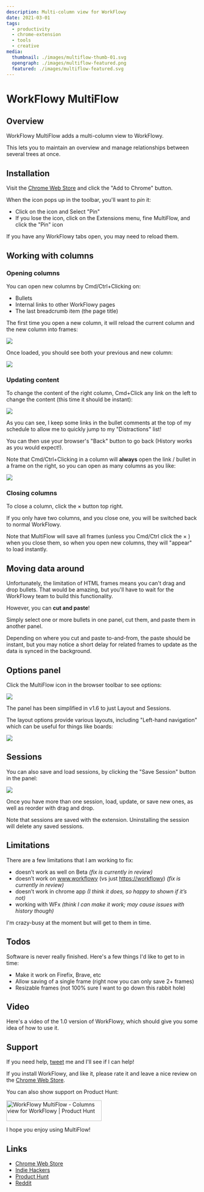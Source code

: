 ```yaml
---
description: Multi-column view for WorkFlowy
date: 2021-03-01
tags:
  - productivity
  - chrome-extension
  - tools
  - creative
media:
  thumbnail: ./images/multiflow-thumb-01.svg
  opengraph: ./images/multiflow-featured.png
  featured: ./images/multiflow-featured.svg
---
```


# WorkFlowy MultiFlow

## Overview

WorkFlowy MultiFlow adds a multi-column view to WorkFlowy.

This lets you to maintain an overview and manage relationships between several trees at once.

## Installation

Visit the [Chrome Web Store](https://chrome.google.com/webstore/detail/workflowy-multiflow/khjdmjcmpolknpccmaaipmidphjokhdf?hl=en-GB) and click the "Add to Chrome" button.

When the icon pops up in the toolbar, you'll want to *pin* it:

- Click on the icon and Select "Pin"
- If you lose the icon, click on the Extensions menu, fine MultiFlow, and click the "Pin" icon

If you have any WorkFlowy tabs open, you may need to reload them.

## Working with columns

### Opening columns

You can open new columns by Cmd/Ctrl+Clicking on:

- Bullets
- Internal links to other WorkFlowy pages
- The last breadcrumb item (the page title)

The first time you open a new column, it will reload the current column and the new column into frames:

![](./screens/loading.png)

Once loaded, you should see both your previous and new column:

![](./screens/2-columns.png)

### Updating content

To change the content of the right column, Cmd+Click any link on the left to change the content (this time it should be instant):

![](./screens/2-columns-alt.png)

As you can see, I keep some links in the bullet comments at the top of my schedule to allow me to quickly jump to my "Distractions" list!

You can then use your browser's "Back" button to go back (History works as you would expect!).

Note that Cmd/Ctrl+Clicking in a column will **always** open the link / bullet in a frame on the right, so you can open as many columns as you like: 

![](./screens/3-columns-loading.png)

### Closing columns

To close a column, click the &times; button top right.

If you only have two columns, and you close one, you will be switched back to normal WorkFlowy.

Note that MultiFlow will save all frames (unless you Cmd/Ctrl click the &times; ) when you close them, so when you open new columns, they will "appear" to load instantly.

## Moving data around

Unfortunately, the limitation of HTML frames means you can't drag and drop bullets. That would be amazing, but you'll have to wait for the WorkFlowy team to build this functionality.

However, you can **cut and paste**!

Simply select one or more bullets in one panel, cut them, and paste them in another panel.

Depending on where you cut and paste to-and-from, the paste should be instant, but you may notice a short delay for related frames to update as the data is synced in the background.

## Options panel

Click the MultiFlow icon in the browser toolbar to see options:

![](./screens/options-panel.png)

The panel has been simplified in v1.6 to just Layout and Sessions.

The layout options provide various layouts, including "Left-hand navigation" which can be useful for things like boards:

![](./screens/left-layout.png)

## Sessions

You can also save and load sessions, by clicking the "Save Session" button in the panel:

![](./screens/sessions.png)

Once you have more than one session, load, update, or save new ones, as well as reorder with drag and drop.

Note that sessions are saved with the extension. Uninstalling the session will delete any saved sessions.

## Limitations

There are a few limitations that I am working to fix:

- doesn’t work as well on Beta *(fix is currently in review)*
- doesn’t work on www.workflowy (vs just [https://workflowy](https://workflowy/)) *(fix is currently in review)*
- doesn’t work in chrome app *(I think it does, so happy to shown if it’s not)*
- working with WFx *(think I can make it work; may cause issues with history though)*

I'm crazy-busy at the moment but will get to them in time.

## Todos

Software is never really finished. Here's a few things I'd like to get to in time:

- Make it work on Firefix, Brave, etc
- Allow saving of a single frame (right now you can only save 2+ frames)
- Resizable frames (not 100% sure I want to go down this rabbit hole)

## Video

Here's a video of the 1.0 version of WorkFlowy, which should give you some idea of how to use it.

<MediaVideo
  src="https://youtube.com/embed/Iy1DuGjUhR4"
  width="560"
  height="315"
/>


## Support

If you need help, [tweet](https://twitter.com/compose/tweet?text=@davestewart) me and I'll see if I can help!

If you install WorkFlowy, and like it, please rate it and leave a nice review on the [Chrome Web Store](https://chrome.google.com/webstore/detail/workflowy-multiflow/khjdmjcmpolknpccmaaipmidphjokhdf?hl=en-GB).

You can also show support on Product Hunt:

<a href="https://www.producthunt.com/posts/workflowy-multiflow?utm_source=badge-featured&utm_medium=badge&utm_souce=badge-workflowy-multiflow" target="_blank"><img src="https://api.producthunt.com/widgets/embed-image/v1/featured.svg?post_id=286232&theme=light" alt="WorkFlowy MultiFlow - Columns view for WorkFlowy | Product Hunt" style="width: 250px; height: 54px;" width="250" height="54" /></a>

I hope you enjoy using MultiFlow!

## Links

- [Chrome Web Store](https://chrome.google.com/webstore/detail/workflowy-multiflow/khjdmjcmpolknpccmaaipmidphjokhdf)
- [Indie Hackers](http://indiehackers.com/product/workflowy-multiflow)
- [Product Hunt](http://producthunt.com/posts/workflowy-multiflow)
- [Reddit](http://reddit.com/r/Workflowy/comments/l9eoqz/workflowy_multiflow_navigate_organise_maintain/)

